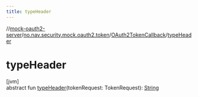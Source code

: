 ```yaml
---
title: typeHeader
---
```

//[mock-oauth2-server](../../../index.html)/[no.nav.security.mock.oauth2.token](../index.html)/[OAuth2TokenCallback](index.html)/[typeHeader](type-header.html)



# typeHeader



[jvm]\
abstract fun [typeHeader](type-header.html)(tokenRequest: TokenRequest): [String](https://kotlinlang.org/api/latest/jvm/stdlib/kotlin/-string/index.html)




